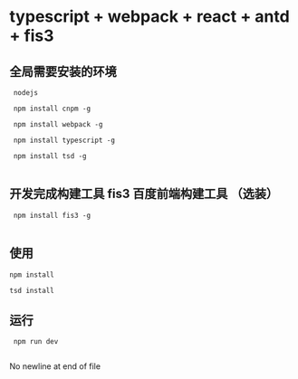# typescript + webpack + react + antd + fis3

## 全局需要安装的环境

```
 nodejs
 
 npm install cnpm -g

 npm install webpack -g

 npm install typescript -g

 npm install tsd -g
 
```
## 开发完成构建工具 fis3 百度前端构建工具 （选装）

```
 npm install fis3 -g
 
```
## 使用

```
npm install 

tsd install 

```

## 运行 

```
 npm run dev 
 
```
 No newline at end of file
